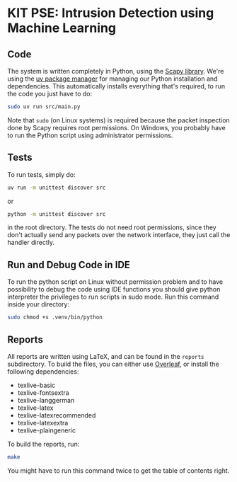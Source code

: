 # KIT PSE: Intrusion Detection using Machine Learning

## Code

The system is written completely in Python, using the
[Scapy library](https://scapy.net/). We're using the
[uv package manager](https://github.com/astral-sh/uv) for managing our Python
installation and dependencies. This automatically installs everything that's
required, to run the code you just have to do:

```bash
sudo uv run src/main.py
```

Note that `sudo` (on Linux systems) is required because the packet inspection
done by Scapy requires root permissions. On Windows, you probably have to run
the Python script using administrator permissions.

## Tests

To run tests, simply do:

```bash 
uv run -m unittest discover src
```
or 
```bash
python -m unittest discover src
```

in the root directory. The tests do not need root permissions, since they don't
actually send any packets over the network interface, they just call the handler
directly.

## Run and Debug Code in IDE

To run the python script on Linux without permission problem and to have possibility to debug the code using IDE functions you should give python interpreter the privileges to run scripts in sudo mode. Run this command inside your directory:
```bash
sudo chmod +s .venv/bin/python
```

## Reports

All reports are written using LaTeX, and can be found in the `reports`
subdirectory. To build the files, you can either use
[Overleaf](https://overleaf.com), or install the following dependencies:

- texlive-basic
- texlive-fontsextra
- texlive-langgerman
- texlive-latex
- texlive-latexrecommended
- texlive-latexextra
- texlive-plaingeneric

To build the reports, run:

```bash
make
```

You might have to run this command twice to get the table of contents right.
